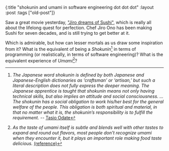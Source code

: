 {:title "shokunin and umami in software engineering dot dot dot"
:layout :post
 :tags ["old-post"]}



Saw a great movie yesterday, ["Jiro dreams of Sushi"](https://www.youtube.com/watch?v=M-aGPniFvS0), which is really all about the lifelong quest for perfection. Chef Jiro Ono has been making Sushi for seven decades, and is still trying to get better at it.



Which is admirable, but how can lesser mortals as us draw some inspiration from it? What is the equivalent of being a _Shokunin_[^1] in terms of programming (or realistically, in terms of software engineering)? What is the equivalent experience of _Umami_[^2]? 



[^1]: _The Japanese word shokunin is defined by both Japanese and Japanese-English dictionaries as ‘craftsman’ or ‘artisan,’ but such a literal description does not fully express the deeper meaning.  The Japanese apprentice is taught that shokunin means not only having technical skills, but also implies an attitude and social consciousness. … The shokunin has a social obligation to work his/her best for the general welfare of the people.  This obligation is both spiritual and material, in that no matter what it is, the shokunin’s responsibility is to fulfill the requirement._ -- [Tasio Odate](https://wilsonkhoo.wordpress.com/2013/02/23/jiro-dreams-of-sushi-what-it-means-to-be-shokunin/)



[^2]: _As the taste of umami itself is subtle and blends well with other tastes to expand and round out flavors, most people don't recognize umami when they encounter it, but it plays an important role making food taste delicious._ [(reference)](http://www.umamiinfo.com/2011/02/What-exactly-is-umami.php)
